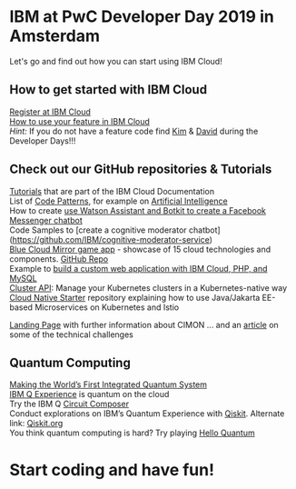 # IBM at PwC Developer Day 2019 in Amsterdam

Let's go and find out how you can start using IBM Cloud!

## How to get started with IBM Cloud
[Register at IBM Cloud](https://www.ibm.com/cloud/free/)  
[How to use your feature in IBM Cloud](https://cloud.ibm.com/docs/account?topic=account-codes#codes)  
*Hint:* If you do not have a feature code find [Kim](https://twitter.com/KDressendoerfer) & [David](https://twitter.com/dsfaller) during the Developer Days!!!

## Check out our GitHub repositories & Tutorials
[Tutorials](https://cloud.ibm.com/docs/tutorials/index.html) that are part of the IBM Cloud Documentation  
List of [Code Patterns](https://developer.ibm.com/patterns/), for example on [Artificial Intelligence](https://developer.ibm.com/patterns/category/artificial-intelligence/)  
How to create [use Watson Assistant and Botkit to create a Facebook Messenger chatbot](https://developer.ibm.com/tutorials/fb-messenger-wcs-botkit/)  
Code Samples to [create a cognitive moderator chatbot] (https://github.com/IBM/cognitive-moderator-service)  
[Blue Cloud Mirror game app](https://blue-cloud-mirror.mybluemix.net/) - showcase of 15 cloud technologies and components. [GitHub Repo](https://github.com/IBM/blue-cloud-mirror)  
Example to [build a custom web application with IBM Cloud, PHP, and MySQL](https://developer.ibm.com/tutorials/cl-track-time-on-projects-with-ibm-cloud-1/)  
[Cluster API](https://developer.ibm.com/articles/cluster-api-manage-your-kubernetes-cluster-in-a-kubernetes-way/): Manage your Kubernetes clusters in a Kubernetes-native way  
[Cloud Native Starter](https://github.com/nheidloff/cloud-native-starter) repository explaining how to use Java/Jakarta EE-based Microservices on Kubernetes and Istio  

[Landing Page](https://www.ibm.com/thought-leadership/smart/de-de/ai-in-space/index.html) with further information about CIMON 
... and an [article](https://www.ibm.com/blogs/think/2018/02/watson-space/) on some of the technical challenges  

## Quantum Computing
[Making the World’s First Integrated Quantum System](https://www.research.ibm.com/ibm-q/system-one/)  
[IBM Q Experience](https://www.research.ibm.com/ibm-q/technology/experience/) is quantum on the cloud  
Try the IBM Q [Circuit Composer](https://quantum-computing.ibm.com/composer)  
Conduct explorations on IBM’s Quantum Experience with [Qiskit](https://developer.ibm.com/open/projects/qiskit/). Alternate link: [Qiskit.org](https://qiskit.org/)  
You think quantum computing is hard? Try playing [Hello Quantum](https://helloquantum.mybluemix.net/)

# Start coding and have fun!
